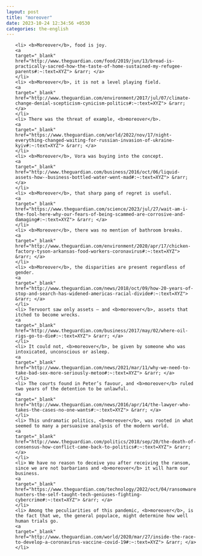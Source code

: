 ```yaml
---
layout: post
title: "moreover"
date: 2023-10-24 12:34:56 +0530
categories: the-english
---
```

<ol>

    <li> <b>Moreover</b>, food is joy.
    <a 
    target="_blank" 
    href="http://www.theguardian.com/food/2019/jun/13/bread-is-practically-sacred-how-the-taste-of-home-sustained-my-refugee-parents#:~:text=XYZ"> &rarr; </a>
    </li>
    <li> <b>Moreover</b>, it is not a level playing field.
    <a 
    target="_blank" 
    href="http://www.theguardian.com/environment/2017/jul/07/climate-change-denial-scepticism-cynicism-politics#:~:text=XYZ"> &rarr; </a>
    </li>
    <li> There was the threat of example, <b>moreover</b>.
    <a 
    target="_blank" 
    href="https://www.theguardian.com/world/2022/nov/17/night-everything-changed-waiting-for-russian-invasion-of-ukraine-kyiv#:~:text=XYZ"> &rarr; </a>
    </li>
    <li> <b>Moreover</b>, Vora was buying into the concept.
    <a 
    target="_blank" 
    href="http://www.theguardian.com/business/2016/oct/06/liquid-assets-how--business-bottled-water-went-mad#:~:text=XYZ"> &rarr; </a>
    </li>
    <li> <b>Moreover</b>, that sharp pang of regret is useful.
    <a 
    target="_blank" 
    href="https://www.theguardian.com/science/2023/jul/27/wait-am-i-the-fool-here-why-our-fears-of-being-scammed-are-corrosive-and-damaging#:~:text=XYZ"> &rarr; </a>
    </li>
    <li> <b>Moreover</b>, there was no mention of bathroom breaks.
    <a 
    target="_blank" 
    href="http://www.theguardian.com/environment/2020/apr/17/chicken-factory-tyson-arkansas-food-workers-coronavirus#:~:text=XYZ"> &rarr; </a>
    </li>
    <li> <b>Moreover</b>, the disparities are present regardless of gender.
    <a 
    target="_blank" 
    href="http://www.theguardian.com/news/2018/oct/09/how-20-years-of-stop-and-search-has-widened-americas-racial-divide#:~:text=XYZ"> &rarr; </a>
    </li>
    <li> Tervoort saw only assets – and <b>moreover</b>, assets that itched to become wrecks.
    <a 
    target="_blank" 
    href="http://www.theguardian.com/business/2017/may/02/where-oil-rigs-go-to-die#:~:text=XYZ"> &rarr; </a>
    </li>
    <li> It could not, <b>moreover</b>, be given by someone who was intoxicated, unconscious or asleep.
    <a 
    target="_blank" 
    href="http://www.theguardian.com/news/2021/mar/11/why-we-need-to-take-bad-sex-more-seriously-metoo#:~:text=XYZ"> &rarr; </a>
    </li>
    <li> The courts found in Peter’s favour, and <b>moreover</b> ruled two years of the detention to be unlawful.
    <a 
    target="_blank" 
    href="http://www.theguardian.com/news/2016/apr/14/the-lawyer-who-takes-the-cases-no-one-wants#:~:text=XYZ"> &rarr; </a>
    </li>
    <li> This undramatic politics, <b>moreover</b>, was rooted in what seemed to many a persuasive analysis of the modern world.
    <a 
    target="_blank" 
    href="http://www.theguardian.com/politics/2018/sep/20/the-death-of-consensus-how-conflict-came-back-to-politics#:~:text=XYZ"> &rarr; </a>
    </li>
    <li> We have no reason to deceive you after receiving the ransom, since we are not barbarians and <b>moreover</b> it will harm our business.
    <a 
    target="_blank" 
    href="https://www.theguardian.com/technology/2022/oct/04/ransomware-hunters-the-self-taught-tech-geniuses-fighting-cybercrime#:~:text=XYZ"> &rarr; </a>
    </li>
    <li> Among the peculiarities of this pandemic, <b>moreover</b>, is the fact that we, the general populace, might determine how well human trials go.
    <a 
    target="_blank" 
    href="http://www.theguardian.com/world/2020/mar/27/inside-the-race-to-develop-a-coronavirus-vaccine-covid-19#:~:text=XYZ"> &rarr; </a>
    </li>